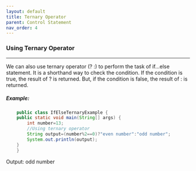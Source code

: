 ```yaml
---
layout: default
title: Ternary Operator
parent: Control Statement
nav_order: 4
---
```

### Using Ternary Operator

----------


We can also use ternary operator (? :) to perform the task of if...else statement. It is a shorthand way to check the condition. If the condition is true, the result of ? is returned. But, if the condition is false, the result of : is returned.

##### Example:
```java
    public class IfElseTernaryExample {    
    public static void main(String[] args) {    
        int number=13;    
        //Using ternary operator  
        String output=(number%2==0)?"even number":"odd number";    
        System.out.println(output);  
    }    
    }    
```
Output:    odd number
